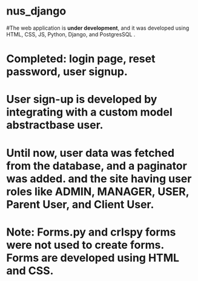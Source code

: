 # nus_django

#The web application is **under development**, and it was developed using HTML, CSS, JS, Python, Django, and PostgresSQL .
# Completed: login page, reset password, user signup.
# User sign-up is developed by integrating with a custom model abstractbase user.
# Until now, user data was fetched from the database, and a paginator was added. and the site having user roles like ADMIN, MANAGER, USER, Parent User, and Client User.

# Note: Forms.py and crIspy forms were not used to create forms. Forms are developed using HTML and CSS.
